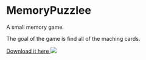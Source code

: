 # MemoryPuzzlee
A small memory game.
  
The goal of the game is find all of the maching cards.
  
[Download it here ![](http://i.imgur.com/zJ7zJ4a.png)](https://mega.nz/#!SNQWhKhA!tczfONsl55Rl5yh4rYA1gTD1LEnh6JevNkDzY5ZOb70)


